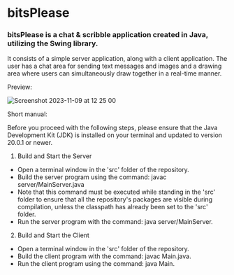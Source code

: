 <h1>bitsPlease</h1>
<h3>bitsPlease is a chat & scribble application created in Java, utilizing the Swing library.</h3>
It consists of a simple server application, along with a client application. The user has a chat area for sending text messages and images and a drawing area where users can simultaneously draw together in a real-time manner.

Preview:

![Screenshot 2023-11-09 at 12 25 00](https://github.com/hermanolvik/bitsPlease/assets/72079200/d1dabcb3-578f-4e88-8e2d-893b5cf61935)

Short manual:

Before you proceed with the following steps, please ensure that the Java Development Kit (JDK) is installed on your terminal and updated to version 20.0.1 or newer.

1. Build and Start the Server
- Open a terminal window in the 'src' folder of the repository.
- Build the server program using the command: javac server/MainServer.java
- Note that this command must be executed while standing in the 'src' folder to ensure that all the repository's packages are visible during compilation, unless the classpath has already been set to the 'src' folder.
- Run the server program with the command: java server/MainServer.
2. Build and Start the Client
- Open a terminal window in the 'src' folder of the repository.
- Build the client program with the command: javac Main.java.
- Run the client program using the command: java Main.
